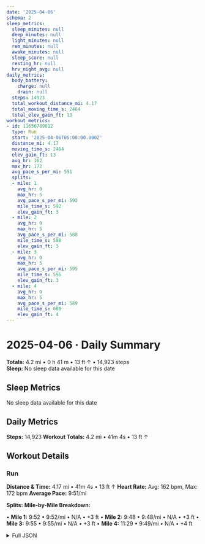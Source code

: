 ```yaml
---
date: '2025-04-06'
schema: 2
sleep_metrics:
  sleep_minutes: null
  deep_minutes: null
  light_minutes: null
  rem_minutes: null
  awake_minutes: null
  sleep_score: null
  resting_hr: null
  hrv_night_avg: null
daily_metrics:
  body_battery:
    charge: null
    drain: null
  steps: 14923
  total_workout_distance_mi: 4.17
  total_moving_time_s: 2464
  total_elev_gain_ft: 13
workout_metrics:
- id: 11656789012
  type: Run
  start: '2025-04-06T05:00:00.000Z'
  distance_mi: 4.17
  moving_time_s: 2464
  elev_gain_ft: 13
  avg_hr: 162
  max_hr: 172
  avg_pace_s_per_mi: 591
  splits:
  - mile: 1
    avg_hr: 0
    max_hr: 5
    avg_pace_s_per_mi: 592
    mile_time_s: 592
    elev_gain_ft: 3
  - mile: 2
    avg_hr: 0
    max_hr: 5
    avg_pace_s_per_mi: 588
    mile_time_s: 588
    elev_gain_ft: 3
  - mile: 3
    avg_hr: 0
    max_hr: 5
    avg_pace_s_per_mi: 595
    mile_time_s: 595
    elev_gain_ft: 3
  - mile: 4
    avg_hr: 0
    max_hr: 5
    avg_pace_s_per_mi: 589
    mile_time_s: 689
    elev_gain_ft: 4
---
```

# 2025-04-06 · Daily Summary
**Totals:** 4.2 mi • 0 h 41 m • 13 ft ↑ • 14,923 steps  
**Sleep:** No sleep data available for this date

## Sleep Metrics
No sleep data available for this date

## Daily Metrics
**Steps:** 14,923
**Workout Totals:** 4.2 mi • 41m 4s • 13 ft ↑

## Workout Details
### Run
**Distance & Time:** 4.17 mi • 41m 4s • 13 ft ↑
**Heart Rate:** Avg: 162 bpm, Max: 172 bpm
**Average Pace:** 9:51/mi

**Splits:**
**Mile-by-Mile Breakdown:**

• **Mile 1:** 9:52 • 9:52/mi • N/A • +3 ft
• **Mile 2:** 9:48 • 9:48/mi • N/A • +3 ft
• **Mile 3:** 9:55 • 9:55/mi • N/A • +3 ft
• **Mile 4:** 11:29 • 9:49/mi • N/A • +4 ft


<details>
<summary>Full JSON</summary>

```json
{
  "date": "2025-04-06",
  "schema": 2,
  "sleep_metrics": {
    "sleep_minutes": null,
    "deep_minutes": null,
    "light_minutes": null,
    "rem_minutes": null,
    "awake_minutes": null,
    "sleep_score": null,
    "resting_hr": null,
    "hrv_night_avg": null
  },
  "daily_metrics": {
    "body_battery": {
      "charge": null,
      "drain": null
    },
    "steps": 14923,
    "total_workout_distance_mi": 4.17,
    "total_moving_time_s": 2464,
    "total_elev_gain_ft": 13
  },
  "workout_metrics": [
    {
      "id": 11656789012,
      "type": "Run",
      "start": "2025-04-06T05:00:00.000Z",
      "distance_mi": 4.17,
      "moving_time_s": 2464,
      "elev_gain_ft": 13,
      "avg_hr": 162,
      "max_hr": 172,
      "avg_pace_s_per_mi": 591,
      "splits": [
        {
          "mile": 1,
          "avg_hr": 0,
          "max_hr": 5,
          "avg_pace_s_per_mi": 592,
          "mile_time_s": 592,
          "elev_gain_ft": 3
        },
        {
          "mile": 2,
          "avg_hr": 0,
          "max_hr": 5,
          "avg_pace_s_per_mi": 588,
          "mile_time_s": 588,
          "elev_gain_ft": 3
        },
        {
          "mile": 3,
          "avg_hr": 0,
          "max_hr": 5,
          "avg_pace_s_per_mi": 595,
          "mile_time_s": 595,
          "elev_gain_ft": 3
        },
        {
          "mile": 4,
          "avg_hr": 0,
          "max_hr": 5,
          "avg_pace_s_per_mi": 589,
          "mile_time_s": 689,
          "elev_gain_ft": 4
        }
      ]
    }
  ]
}
```
</details>
